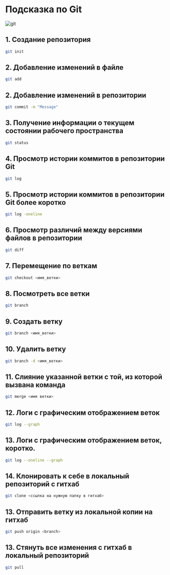 # Подсказка по Git

![git](GIT.jpg)
  
  ## 1. Создание репозитория
```sh
git init
```

##  2. Добавление изменений в файле

```sh
git add
```

## 2. Добавление изменений в репозитории

```sh
git commit -m "Message"
```

## 3. Получение информации о текущем состоянии рабочего пространства

```sh
git status
```
## 4. Просмотр истории коммитов в репозитории Git

```sh
git log
```

## 5. Просмотр истории коммитов в репозитории Git более коротко
```sh
git log -oneline
```

## 6. Просмотр различий между версиями файлов в репозитории

```sh
git diff
```

## 7. Перемещение по веткам
```sh
git checkout <имя_ветки>
```

## 8. Посмотреть все ветки
```sh
git branch
```

## 9. Создать ветку
```sh
git branch <имя_ветки>
```

## 10. Удалить ветку 
```sh
git branch -d <имя_ветки>
```

## 11. Слияние указанной ветки с той, из которой вызвана команда
```sh
git merge <имя ветки>
```

## 12. Логи с графическим отображением веток

```sh
git log --graph
```

## 13. Логи с графическим отображением веток, коротко.
```sh
git log --oneline --graph
```


## 14. Клонировать к себе в локальный репозиторий с гитхаб
```sh
git clone <ссылка на нужную папку в гитхаб>
```

## 13. Отправить ветку из локальной копии на гитхаб
```sh
git push origin <branch>
```

## 13. Стянуть все изменения с гитхаб в локальный репозиторий
```sh
git pull 
```



